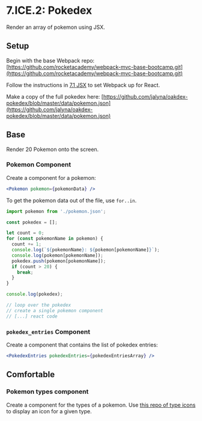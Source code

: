 # 7.ICE.2: Pokedex

Render an array of pokemon using JSX.

## Setup

Begin with the base Webpack repo: [https://github.com/rocketacademy/webpack-mvc-base-bootcamp.git](https://github.com/rocketacademy/webpack-mvc-base-bootcamp.git)

Follow the instructions in [7.1 JSX](../7.1-jsx-intro/) to set Webpack up for React.

Make a copy of the full pokedex here: [https://github.com/jalyna/oakdex-pokedex/blob/master/data/pokemon.json](https://github.com/jalyna/oakdex-pokedex/blob/master/data/pokemon.json)

## Base

Render 20 Pokemon onto the screen.

### Pokemon Component

Create a component for a pokemon:

```jsx
<Pokemon pokemon={pokemonData} />
```

To get the pokemon data out of the file, use `for..in`.

```javascript
import pokemon from './pokemon.json';

const pokedex = [];

let count = 0;
for (const pokemonName in pokemon) {
  count += 1;
  console.log(`${pokemonName}: ${pokemon[pokemonName]}`);
  console.log(pokemon[pokemonName]);
  pokedex.push(pokemon[pokemonName]);
  if (count > 20) {
    break;
  }
}

console.log(pokedex);

// loop over the pokedex
// create a single pokemon component
// [...] react code
```

### `pokedex_entries` Component

Create a component that contains the list of pokedex entries:

```jsx
<PokedexEntries pokedexEntries={pokedexEntriesArray} />
```

## Comfortable

### Pokemon types component

Create a component for the types of a pokemon. Use [this repo of type icons](https://github.com/duiker101/pokemon-type-svg-icons) to display an icon for a given type.

